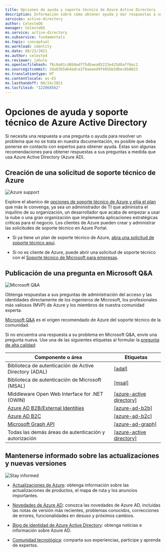 ```yaml
---
title: Opciones de ayuda y soporte técnico de Azure Active Directory
description: Información sobre cómo obtener ayuda y dar respuestas a sus preguntas a medida que crea y configura soluciones de administración de identidad y acceso (IAM) que se integran con Azure Active Directory (Azure AD).
services: active-directory
author: CelesteDG
manager: CelesteDG
ms.service: active-directory
ms.subservice: fundamentals
ms.topic: conceptual
ms.workload: identity
ms.date: 08/23/2021
ms.author: celested
ms.reviewer: jahule
ms.openlocfilehash: f8c0a01cd6b9adf75dbaea05223e425d8aff0ac2
ms.sourcegitcommit: 2da83b54b4adce2f9aeeed9f485bb3dbec6b8023
ms.translationtype: HT
ms.contentlocale: es-ES
ms.lasthandoff: 08/24/2021
ms.locfileid: "122868562"
---
```

# <a name="support-and-help-options-for-azure-active-directory"></a>Opciones de ayuda y soporte técnico de Azure Active Directory

Si necesita una respuesta a una pregunta o ayuda para resolver un problema que no se trata en nuestra documentación, es posible que deba ponerse en contacto con expertos para obtener ayuda. Estas son algunas recomendaciones para obtener respuestas a sus preguntas a medida que usa Azure Active Directory (Azure AD).

## <a name="create-an-azure-support-request"></a>Creación de una solicitud de soporte técnico de Azure

<div class='icon is-large'>
    <img alt='Azure support' src='https://docs.microsoft.com/media/logos/logo_azure.svg'>
</div>

Explore el abanico de [opciones de soporte técnico de Azure y elija el plan](https://azure.microsoft.com/support/plans) que más le convenga, ya sea un administrador de TI que administra el inquilino de su organización, un desarrollador que acaba de empezar a usar la nube o una gran organización que implementa aplicaciones estratégicas críticas para el negocio. Los clientes de Azure pueden crear y administrar las solicitudes de soporte técnico en Azure Portal.

- Si ya tiene un plan de soporte técnico de Azure, [abra una solicitud de soporte técnico aquí](https://portal.azure.com/#blade/Microsoft_Azure_Support/HelpAndSupportBlade/newsupportrequest).

- Si no es cliente de Azure, puede abrir una solicitud de soporte técnico con el [Soporte técnico de Microsoft para empresas](https://support.serviceshub.microsoft.com/supportforbusiness).

## <a name="post-a-question-to-microsoft-qa"></a>Publicación de una pregunta en Microsoft Q&A

<div class='icon is-large'>
    <img alt='Microsoft Q&A' src='../develop/media/common/question-mark-icon.png'>
</div>

Obtenga respuestas a sus preguntas de administración del acceso y las identidades directamente de los ingenieros de Microsoft, los profesionales más valiosos (MVP) de Azure y los miembros de nuestra comunidad experta.

[Microsoft Q&A](/answers/products/) es el origen recomendado de Azure del soporte técnico de la comunidad.

Si no encuentra una respuesta a su problema en Microsoft Q&A, envíe una pregunta nueva. Use una de las siguientes etiquetas al formular la [pregunta de alta calidad](/answers/articles/24951/how-to-write-a-quality-question.html):

| Componente o área| Etiquetas  |
|------------|---------------------------|
| Biblioteca de autenticación de Active Directory (ADAL)                              | [[adal]](/answers/topics/azure-ad-adal-deprecation.html)                |
| Biblioteca de autenticación de Microsoft (MSAL)                                     | [[msal]](/answers/topics/azure-ad-msal.html)                            |
| Middleware Open Web Interface for .NET (OWIN)                               | [[azure-active directory]](/answers/topics/azure-active-directory.html) |
| [Azure AD B2B/External Identities](../external-identities/what-is-b2b.md) | [[azure-ad-b2b]](/answers/topics/azure-ad-b2b.html)                     |
| [Azure AD B2C](https://azure.microsoft.com/services/active-directory-b2c/)  | [[azure-ad-b2c]](/answers/topics/azure-ad-b2c.html)                     |
| [Microsoft Graph API](https://developer.microsoft.com/graph/)               | [[azure-ad-graph]](/answers/topics/azure-ad-graph.html)                 |
| Todas las demás áreas de autenticación y autorización                            | [[azure-active directory]](/answers/topics/azure-active-directory.html) |

## <a name="stay-informed-of-updates-and-new-releases"></a>Mantenerse informado sobre las actualizaciones y nuevas versiones

<div class='icon is-large'>
    <img alt='Stay informed' src='https://docs.microsoft.com/media/common/i_blog.svg'>
</div>

- [Actualizaciones de Azure](https://azure.microsoft.com/updates/?category=identity): obtenga información sobre las actualizaciones de productos, el mapa de ruta y los anuncios importantes.

- [Novedades de Azure AD](whats-new.md): conozca las novedades de Azure AD, incluidas las notas de versión más recientes, problemas conocidos, correcciones de errores, funcionalidades en desuso y próximos cambios.

- [Blog de identidad de Azure Active Directory](https://techcommunity.microsoft.com/t5/azure-active-directory-identity/bg-p/Identity): obtenga noticias e información sobre Azure AD.

- [Comunidad tecnológica](https://techcommunity.microsoft.com/t5/azure-active-directory-identity/bg-p/Identity/): comparta sus experiencias, participe y aprenda de expertos.